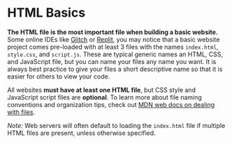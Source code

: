 # HTML Basics

**The HTML file is the most important file when building a basic website.** Some online IDEs like [Glitch](https://glitch.com/) or [Replit](https://replit.com/), you may notice that a basic website project comes pre-loaded with at least 3 files with the names `index.html`, `style.css`, and `script.js`. These are typical generic names an HTML, CSS, and JavaScript file, but you can name your files any name you want. It is always best practice to give your files a short descriptive name so that it is easier for others to view your code.

All websites **must have at least one HTML file**, but CSS style and JavaScript script files are **optional**. To learn more about file naming conventions and organization tips, check out [MDN web docs on dealing with files](https://developer.mozilla.org/en-US/docs/Learn/Getting_started_with_the_web/Dealing_with_files).

*Note:* Web servers will often default to loading the `index.html` file if multiple HTML files are present, unless otherwise specified.
